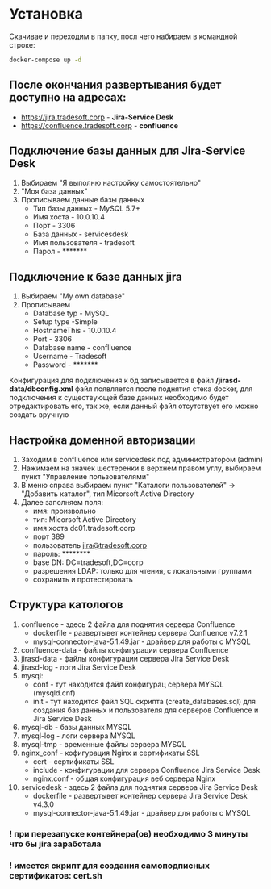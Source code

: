 # Установка
Скачивае и переходим в папку, посл чего набираем в командной строке:
```bash
docker-compose up -d
```
## После окончания развертывания будет доступно на адресах:
- https://jira.tradesoft.corp - **Jira-Service Desk**
- https://confluence.tradesoft.corp - **confluence** 

## Подключение базы данных для Jira-Service Desk
1. Выбираем "Я выполню настройку самостоятельно"
2. "Моя база данных"
3. Прописываем данные базы данных
   - Тип базы данных - MySQL 5.7+
   - Имя хоста - 10.0.10.4
   - Порт - 3306
   - База данных - servicesdesk
   - Имя пользователя - tradesoft
   - Парол - *******

## Подключение к базе данных jira
1. Выбираем "My own database"
2. Прописываем
   - Database typ - MySQL
   - Setup type -Simple
   - HostnameThis - 10.0.10.4
   - Port - 3306
   - Database name - conflluence
   - Username - Tradesoft
   - Password - *******

Конфигурация для подключения к бд записывается в файл **/jirasd-data/dbconfig.xml** файл появляется после поднятия стека docker, для подключения к существующей базе данных необходимо будет отредактировать его, так же, если данный файл отсутствует его можно создать вручную

## Настройка доменной авторизации
1. Заходим в conflluence или servicedesk под администратором (admin)
2. Нажимаем на значек шестеренки в верхнем правом углу, выбираем пункт "Управление пользователями"
3. В меню справа выбираем пункт "Каталоги пользователей" -> "Добавить каталог", тип Micorsoft Active Directory
4. Далее заполняем поля:
    - имя: произвольно
    - тип: Micorsoft Active Directory
    - имя хоста dc01.tradesoft.corp 
    - порт 389
    - пользователь jira@tradesoft.corp
    - пароль: ********
    - base DN: DC=tradesoft,DC=corp
    - разрешения LDAP: только для чтения, с локальными группами
    - сохранить и протестировать

## Структура катологов
1. confluence - здесь 2 файла для поднятия сервера Confluence
   - dockerfile - развертывет контейнер сервера Confluence v7.2.1
   - mysql-connector-java-5.1.49.jar - драйвер для работы с MYSQL
2. confluence-data - файлы конфигурации сервера Confluence
3. jirasd-data - файлы конфигурации сервера Jira Service Desk
4. jirasd-log - логи Jira Service Desk
5. mysql: 
   - conf - тут находится файл конфигурац сервера MYSQL (mysqld.cnf)
   - init - тут находится файл SQL скрипта (create_databases.sql) для создания баз данных и пользователя для серверов Confluence и Jira Service Desk
6. mysql-db - базы данных MYSQL
7. mysql-log - логи сервера MYSQL
8. mysql-tmp - временные файлы сервера MYSQL
9. nginx_conf - кофигурация Nginx и сертификаты SSL
   - cert - сертификаты SSL
   - include - конфигурации для сервера Confluence Jira Service Desk
   - nginx.conf - общая конфигурация веб сервера Nginx
10. servicedesk - здесь 2 файла для поднятия сервера Jira Service Desk
    - dockerfile - развертывет контейнер сервера Jira Service Desk v4.3.0
    - mysql-connector-java-5.1.49.jar - драйвер для работы с MYSQL

### ! при перезапуске контейнера(ов) необходимо 3 минуты что бы jira заработала

### ! имеется скрипт для создания самоподписных сертификатов: cert.sh

